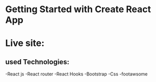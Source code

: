 # Getting Started with Create React App

# Live site: 

## used Technologies:
-React js 
-React router
-React Hooks
-Bootstrap
-Css
-footawsome



